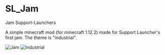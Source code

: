 # SL_Jam
Jam Support-Launchers

A simple minecraft mod (for minecraft 1.12.2) made for Support Launcher's first jam.
The theme is "industrial".

![Jam](https://cdn.discordapp.com/attachments/699918821061820466/699922396773089310/jam.png)
![Industrial](https://cdn.discordapp.com/attachments/699918821061820466/699922407783399444/theme.png)
